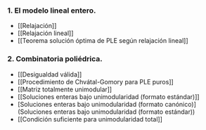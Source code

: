 ### 1. El modelo lineal entero.
- [[Relajación]]
- [[Relajación lineal]]
- [[Teorema solución óptima de PLE según relajación lineal]]
### 2. Combinatoria poliédrica.
- [[Desigualdad válida]]
- [[Procedimiento de Chvátal-Gomory para PLE puros]]
- [[Matriz totalmente unimodular]]
- [[Soluciones enteras bajo unimodularidad (formato estándar)]]
- [Soluciones enteras bajo unimodularidad (formato canónico)](Soluciones enteras bajo unimodularidad (formato estándar))
- [[Condición suficiente para unimodularidad total]]
